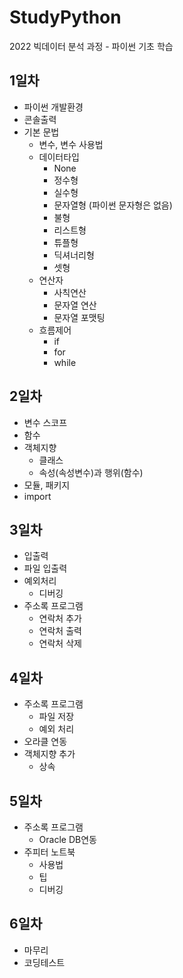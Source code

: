 # StudyPython
2022 빅데이터 분석 과정 - 파이썬 기초 학습

## 1일차
- 파이썬 개발환경
- 콘솔출력
- 기본 문법
    - 변수, 변수 사용법
    - 데이터타입
        - None
        - 정수형
        - 실수형
        - 문자열형 (파이썬 문자형은 없음)
        - 불형
        - 리스트형
        - 튜플형
        - 딕셔너리형
        - 셋형
    - 연산자
        - 사칙연산
        - 문자열 연산
        - 문자열 포맷팅
    - 흐름제어
        - if
        - for
        - while

## 2일차
- 변수 스코프
- 함수
- 객체지향
    - 클래스
    - 속성(속성변수)과 행위(함수)
- 모듈, 패키지
- import 

## 3일차
- 입출력
- 파일 입출력
- 예외처리
    - 디버깅
- 주소록 프로그램
    - 연락처 추가
    - 연락처 출력
    - 연락처 삭제

## 4일차
- 주소록 프로그램
    - 파일 저장
    - 예외 처리
- 오라클 연동
- 객체지향 추가
    - 상속

## 5일차
- 주소록 프로그램 
    - Oracle DB연동
- 주피터 노트북
    - 사용법
    - 팁
    - 디버깅

## 6일차
- 마무리
- 코딩테스트